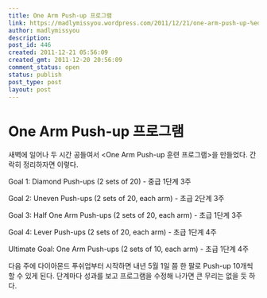 ```yaml
---
title: One Arm Push-up 프로그램
link: https://madlymissyou.wordpress.com/2011/12/21/one-arm-push-up-%ed%94%84%eb%a1%9c%ea%b7%b8%eb%9e%a8/
author: madlymissyou
description: 
post_id: 446
created: 2011-12-21 05:56:09
created_gmt: 2011-12-20 20:56:09
comment_status: open
status: publish
post_type: post
layout: post
---
```


# One Arm Push-up 프로그램

새벽에 일어나 두 시간 공들여서 <One Arm Push-up 훈련 프로그램>을 만들었다. 간락히 정리하자면 이렇다.

Goal 1: Diamond Push-ups (2 sets of 20) - 중급 1단계 3주

Goal 2: Uneven Push-ups (2 sets of 20, each arm) - 초급 2단계 3주

Goal 3: Half One Arm Push-ups (2 sets of 20, each arm) - 초급 1단계 3주

Goal 4: Lever Push-ups (2 sets of 20, each arm) - 초급 1단계 4주

Ultimate Goal: One Arm Push-ups (2 sets of 10, each arm) - 초급 1단계 4주

다음 주에 다이아몬드 푸쉬업부터 시작하면 내년 5월 1일 쯤 한 팔로 Push-up 10개씩 할 수 있게 된다. 단계마다 성과를 보고 프로그램을 수정해 나가면 큰 무리는 없을 듯 하다.